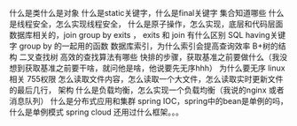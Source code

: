什么是类什么是对象
什么是static关键字，什么是final关键字
集合知道哪些
什么是线程安全，怎么实现线程安全，
什么是原子操作，怎么实现，底层和代码层面
数据库相关的，join group by   exits ，
exits 和 join 有什么区别
SQL having关键字
group by 的一起用的函数
数据库索引，为什么索引会提高查询效率
B+树的结构
二叉查找树
高效的查找算法有哪些
快排的步骤，获取基准之前要做什么（我没想到获取基准之前要干啥，就问他是啥，他说要先无序hhh）
为什么要无序
linux相关 
755权限
怎么读取文件内容，怎么读取一个大文件，怎么读取实时更新文件的最后几行，
架构
什么是负载均衡，怎么实现一个负载均衡（我说的nginx 或者消息队列）
什么是分布式应用和集群
spring IOC，spring中的bean是单例的吗，什么是单例模式
spring cloud
还用过什么框架。。。
